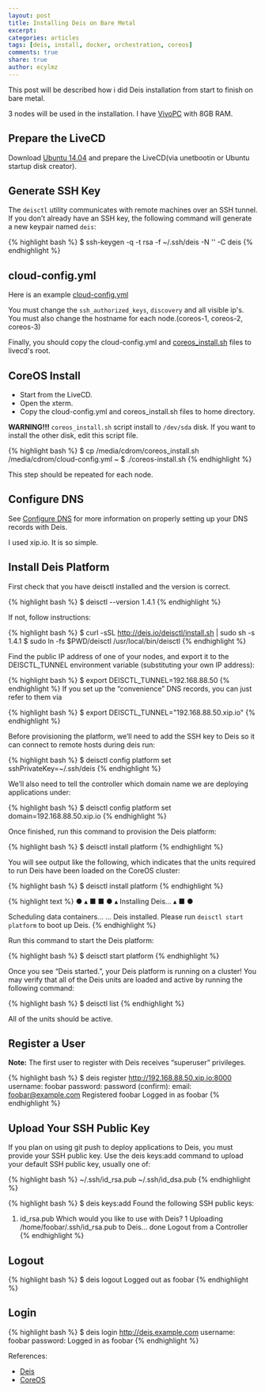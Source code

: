 ```yaml
---
layout: post
title: Installing Deis on Bare Metal
excerpt:
categories: articles
tags: [deis, install, docker, orchestration, coreos]
comments: true
share: true
author: ecylmz
---
```


This post will be described how i did Deis installation from start to finish on bare metal.

3 nodes will be used in the installation. I have [VivoPC](http://www.asus.com/ASUS_VivoPC/VivoPC_VM40B/) with 8GB RAM.

## Prepare the LiveCD

Download [Ubuntu 14.04](http://www.ubuntu.com/download/desktop) and prepare the LiveCD(via unetbootin or Ubuntu startup disk creator).

## Generate SSH Key

The `deisctl` utility communicates with remote machines over an SSH tunnel. If you don’t already have an SSH key, the
following command will generate a new keypair named `deis`:

{% highlight bash %}
$ ssh-keygen -q -t rsa -f ~/.ssh/deis -N '' -C deis
{% endhighlight %}

## cloud-config.yml

Here is an example [cloud-config.yml](https://gist.github.com/c72445486fcae5f82cd2)

You must change the `ssh_authorized_keys`, `discovery` and all visible ip's.
You must also change the hostname for each node.(coreos-1, coreos-2, coreos-3)

Finally, you should copy the cloud-config.yml and [coreos_install.sh](https://gist.github.com/af42cfdab3dc5b1d7994) files to livecd's root.

## CoreOS Install

-  Start from the LiveCD.
-  Open the xterm.
-  Copy the cloud-config.yml and coreos_install.sh files to home directory.

**WARNING!!!** `coreos_install.sh` script install to `/dev/sda` disk. If you want to install the other disk, edit this script file.

{% highlight bash %}
$ cp /media/cdrom/coreos_install.sh /media/cdrom/cloud-config.yml ~
$ ./coreos-install.sh
{% endhighlight %}

This step should be repeated for each node.

## Configure DNS

See [Configure DNS](http://docs.deis.io/en/latest/managing_deis/configure-dns/#configure-dns) for more information on properly setting up your DNS records with Deis.

I used xip.io. It is so simple.

## Install Deis Platform

First check that you have deisctl installed and the version is correct.

{% highlight bash %}
$ deisctl --version
1.4.1
{% endhighlight %}

If not, follow instructions:

{% highlight bash %}
$ curl -sSL http://deis.io/deisctl/install.sh | sudo sh -s 1.4.1
$ sudo ln -fs $PWD/deisctl /usr/local/bin/deisctl
{% endhighlight %}

Find the public IP address of one of your nodes, and export it to the DEISCTL_TUNNEL environment variable (substituting your own IP address):

{% highlight bash %}
$ export DEISCTL_TUNNEL=192.168.88.50
{% endhighlight %}
If you set up the “convenience” DNS records, you can just refer to them via

{% highlight bash %}
$ export DEISCTL_TUNNEL="192.168.88.50.xip.io"
{% endhighlight %}

Before provisioning the platform, we’ll need to add the SSH key to Deis so it can connect to remote hosts during deis
run:

{% highlight bash %}
$ deisctl config platform set sshPrivateKey=~/.ssh/deis
{% endhighlight %}

We’ll also need to tell the controller which domain name we are deploying applications under:

{% highlight bash %}
$ deisctl config platform set domain=192.168.88.50.xip.io
{% endhighlight %}

Once finished, run this command to provision the Deis platform:

{% highlight bash %}
$ deisctl install platform
{% endhighlight %}

You will see output like the following, which indicates that the units required to run Deis have been loaded on the
CoreOS cluster:

{% highlight bash %}
$ deisctl install platform
{% endhighlight %}

{% highlight text %}
● ▴ ■
■ ● ▴ Installing Deis...
▴ ■ ●

Scheduling data containers...
...
Deis installed.
Please run `deisctl start platform` to boot up Deis.
{% endhighlight %}

Run this command to start the Deis platform:

{% highlight bash %}
$ deisctl start platform
{% endhighlight %}

Once you see “Deis started.”, your Deis platform is running on a cluster! You may verify that all of the Deis units are
loaded and active by running the following command:

{% highlight bash %}
$ deisctl list
{% endhighlight %}

All of the units should be active.

## Register a User

**Note:** The first user to register with Deis receives “superuser” privileges.

{% highlight bash %}
$ deis register http://192.168.88.50.xip.io:8000
username: foobar
password:
password (confirm):
email: foobar@example.com
Registered foobar
Logged in as foobar
{% endhighlight %}

## Upload Your SSH Public Key

If you plan on using git push to deploy applications to Deis, you must provide your SSH public key. Use the deis
keys:add command to upload your default SSH public key, usually one of:

{% highlight bash %}
~/.ssh/id_rsa.pub
~/.ssh/id_dsa.pub
{% endhighlight %}

{% highlight bash %}
$ deis keys:add
Found the following SSH public keys:
1) id_rsa.pub
Which would you like to use with Deis? 1
Uploading /home/foobar/.ssh/id_rsa.pub to Deis... done
Logout from a Controller
{% endhighlight %}

## Logout

{% highlight bash %}
$ deis logout
Logged out as foobar
{% endhighlight %}

## Login

{% highlight bash %}
$ deis login http://deis.example.com
username: foobar
password:
Logged in as foobar
{% endhighlight %}

References:

-   [Deis](http://docs.deis.io/en/latest/)
-   [CoreOS](https://coreos.com/docs/)
